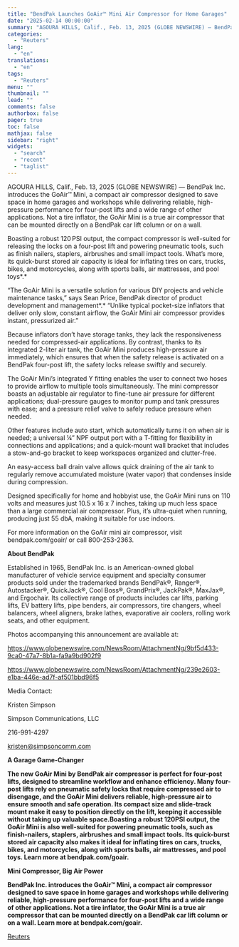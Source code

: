 ```yaml
---
title: "BendPak Launches GoAir™ Mini Air Compressor for Home Garages"
date: "2025-02-14 00:00:00"
summary: "AGOURA HILLS, Calif., Feb. 13, 2025 (GLOBE NEWSWIRE) — BendPak Inc. introduces the GoAir™ Mini, a compact air compressor designed to save space in home garages and workshops while delivering reliable, high-pressure performance for four-post lifts and a wide range of other applications. Not a tire inflator, the GoAir Mini..."
categories:
  - "Reuters"
lang:
  - "en"
translations:
  - "en"
tags:
  - "Reuters"
menu: ""
thumbnail: ""
lead: ""
comments: false
authorbox: false
pager: true
toc: false
mathjax: false
sidebar: "right"
widgets:
  - "search"
  - "recent"
  - "taglist"
---
```


AGOURA HILLS, Calif., Feb. 13, 2025 (GLOBE NEWSWIRE) — BendPak Inc. introduces the GoAir™ Mini, a compact air compressor designed to save space in home garages and workshops while delivering reliable, high-pressure performance for four-post lifts and a wide range of other applications. Not a tire inflator, the GoAir Mini is a true air compressor that can be mounted directly on a BendPak car lift column or on a wall.

Boasting a robust 120 PSI output, the compact compressor is well-suited for releasing the locks on a four-post lift and powering pneumatic tools, such as finish nailers, staplers, airbrushes and small impact tools. What’s more, its quick-burst stored air capacity is ideal for inflating tires on cars, trucks, bikes, and motorcycles, along with sports balls, air mattresses, and pool toys*.*

“The GoAir Mini is a versatile solution for various DIY projects and vehicle maintenance tasks,” says Sean Price, BendPak director of product development and management*.* “Unlike typical pocket-size inflators that deliver only slow, constant airflow, the GoAir Mini air compressor provides instant, pressurized air.”

Because inflators don’t have storage tanks, they lack the responsiveness needed for compressed-air applications. By contrast, thanks to its integrated 2-liter air tank, the GoAir Mini produces high-pressure air immediately, which ensures that when the safety release is activated on a BendPak four-post lift, the safety locks release swiftly and securely.

The GoAir Mini’s integrated Y fitting enables the user to connect two hoses to provide airflow to multiple tools simultaneously. The mini compressor boasts an adjustable air regulator to fine-tune air pressure for different applications; dual-pressure gauges to monitor pump and tank pressures with ease; and a pressure relief valve to safely reduce pressure when needed.

Other features include auto start, which automatically turns it on when air is needed; a universal ¼” NPF output port with a T-fitting for flexibility in connections and applications; and a quick-mount wall bracket that includes a stow-and-go bracket to keep workspaces organized and clutter-free.

An easy-access ball drain valve allows quick draining of the air tank to regularly remove accumulated moisture (water vapor) that condenses inside during compression.

Designed specifically for home and hobbyist use, the GoAir Mini runs on 110 volts and measures just 10.5 x 16 x 7 inches, taking up much less space than a large commercial air compressor. Plus, it’s ultra-quiet when running, producing just 55 dbA, making it suitable for use indoors.

For more information on the GoAir mini air compressor, visit bendpak.com/goair/ or call 800-253-2363.

**About BendPak**

Established in 1965, BendPak Inc. is an American-owned global manufacturer of vehicle service equipment and specialty consumer products sold under the trademarked brands BendPak®, Ranger®, Autostacker®, QuickJack®, Cool Boss®, GrandPrix®, JackPak®, MaxJax®, and Ergochair. Its collective range of products includes car lifts, parking lifts, EV battery lifts, pipe benders, air compressors, tire changers, wheel balancers, wheel aligners, brake lathes, evaporative air coolers, rolling work seats, and other equipment.

Photos accompanying this announcement are available at:

https://www.globenewswire.com/NewsRoom/AttachmentNg/9bf5d433-9ca0-47a7-8b1a-fa9a9bd902f9

https://www.globenewswire.com/NewsRoom/AttachmentNg/239e2603-e1ba-446e-ad7f-af501bbd96f5

Media Contact:

Kristen Simpson

Simpson Communications, LLC

216-991-4297

kristen@simpsoncomm.com

**A Garage Game-Changer**

**The new GoAir Mini by BendPak air compressor is perfect for four-post lifts, designed to streamline workflow and enhance efficiency. Many four-post lifts rely on pneumatic safety locks that require compressed air to disengage, and the GoAir Mini delivers reliable, high-pressure air to ensure smooth and safe operation. Its compact size and slide-track mount make it easy to position directly on the lift, keeping it accessible without taking up valuable space.Boasting a robust 120PSI output, the GoAir Mini is also well-suited for powering pneumatic tools, such as finish-nailers, staplers, airbrushes and small impact tools. Its quick-burst stored air capacity also makes it ideal for inflating tires on cars, trucks, bikes, and motorcycles, along with sports balls, air mattresses, and pool toys. Learn more at bendpak.com/goair.**

**Mini Compressor, Big Air Power**

**BendPak Inc. introduces the GoAir™ Mini, a compact air compressor designed to save space in home garages and workshops while delivering reliable, high-pressure performance for four-post lifts and a wide range of other applications. Not a tire inflator, the GoAir Mini is a true air compressor that can be mounted directly on a BendPak car lift column or on a wall. Learn more at bendpak.com/goair.**

[Reuters](https://www.tradingview.com/news/reuters.com,2025-02-13:newsml_GNX2klT7Z:0-bendpak-launches-goair-mini-air-compressor-for-home-garages/)
